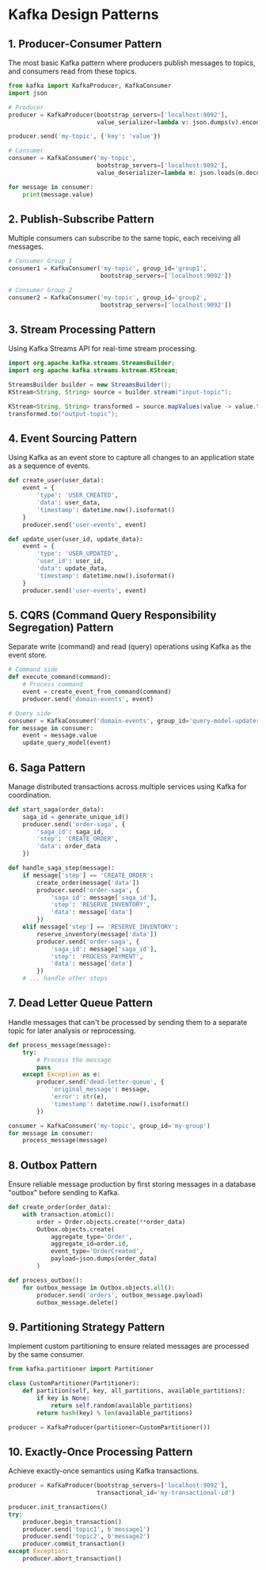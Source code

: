 # Kafka Design Patterns

## 1. Producer-Consumer Pattern

The most basic Kafka pattern where producers publish messages to topics, and consumers read from these topics.

```python
from kafka import KafkaProducer, KafkaConsumer
import json

# Producer
producer = KafkaProducer(bootstrap_servers=['localhost:9092'],
                         value_serializer=lambda v: json.dumps(v).encode('utf-8'))

producer.send('my-topic', {'key': 'value'})

# Consumer
consumer = KafkaConsumer('my-topic',
                         bootstrap_servers=['localhost:9092'],
                         value_deserializer=lambda m: json.loads(m.decode('utf-8')))

for message in consumer:
    print(message.value)
```

## 2. Publish-Subscribe Pattern

Multiple consumers can subscribe to the same topic, each receiving all messages.

```python
# Consumer Group 1
consumer1 = KafkaConsumer('my-topic', group_id='group1',
                          bootstrap_servers=['localhost:9092'])

# Consumer Group 2
consumer2 = KafkaConsumer('my-topic', group_id='group2',
                          bootstrap_servers=['localhost:9092'])
```

## 3. Stream Processing Pattern

Using Kafka Streams API for real-time stream processing.

```java
import org.apache.kafka.streams.StreamsBuilder;
import org.apache.kafka.streams.kstream.KStream;

StreamsBuilder builder = new StreamsBuilder();
KStream<String, String> source = builder.stream("input-topic");

KStream<String, String> transformed = source.mapValues(value -> value.toUpperCase());
transformed.to("output-topic");
```

## 4. Event Sourcing Pattern

Using Kafka as an event store to capture all changes to an application state as a sequence of events.

```python
def create_user(user_data):
    event = {
        'type': 'USER_CREATED',
        'data': user_data,
        'timestamp': datetime.now().isoformat()
    }
    producer.send('user-events', event)

def update_user(user_id, update_data):
    event = {
        'type': 'USER_UPDATED',
        'user_id': user_id,
        'data': update_data,
        'timestamp': datetime.now().isoformat()
    }
    producer.send('user-events', event)
```

## 5. CQRS (Command Query Responsibility Segregation) Pattern

Separate write (command) and read (query) operations using Kafka as the event store.

```python
# Command side
def execute_command(command):
    # Process command
    event = create_event_from_command(command)
    producer.send('domain-events', event)

# Query side
consumer = KafkaConsumer('domain-events', group_id='query-model-updater')
for message in consumer:
    event = message.value
    update_query_model(event)
```

## 6. Saga Pattern

Manage distributed transactions across multiple services using Kafka for coordination.

```python
def start_saga(order_data):
    saga_id = generate_unique_id()
    producer.send('order-saga', {
        'saga_id': saga_id,
        'step': 'CREATE_ORDER',
        'data': order_data
    })

def handle_saga_step(message):
    if message['step'] == 'CREATE_ORDER':
        create_order(message['data'])
        producer.send('order-saga', {
            'saga_id': message['saga_id'],
            'step': 'RESERVE_INVENTORY',
            'data': message['data']
        })
    elif message['step'] == 'RESERVE_INVENTORY':
        reserve_inventory(message['data'])
        producer.send('order-saga', {
            'saga_id': message['saga_id'],
            'step': 'PROCESS_PAYMENT',
            'data': message['data']
        })
    # ... handle other steps
```

## 7. Dead Letter Queue Pattern

Handle messages that can't be processed by sending them to a separate topic for later analysis or reprocessing.

```python
def process_message(message):
    try:
        # Process the message
        pass
    except Exception as e:
        producer.send('dead-letter-queue', {
            'original_message': message,
            'error': str(e),
            'timestamp': datetime.now().isoformat()
        })

consumer = KafkaConsumer('my-topic', group_id='my-group')
for message in consumer:
    process_message(message)
```

## 8. Outbox Pattern

Ensure reliable message production by first storing messages in a database "outbox" before sending to Kafka.

```python
def create_order(order_data):
    with transaction.atomic():
        order = Order.objects.create(**order_data)
        Outbox.objects.create(
            aggregate_type='Order',
            aggregate_id=order.id,
            event_type='OrderCreated',
            payload=json.dumps(order_data)
        )

def process_outbox():
    for outbox_message in Outbox.objects.all():
        producer.send('orders', outbox_message.payload)
        outbox_message.delete()
```

## 9. Partitioning Strategy Pattern

Implement custom partitioning to ensure related messages are processed by the same consumer.

```python
from kafka.partitioner import Partitioner

class CustomPartitioner(Partitioner):
    def partition(self, key, all_partitions, available_partitions):
        if key is None:
            return self.random(available_partitions)
        return hash(key) % len(available_partitions)

producer = KafkaProducer(partitioner=CustomPartitioner())
```

## 10. Exactly-Once Processing Pattern

Achieve exactly-once semantics using Kafka transactions.

```python
producer = KafkaProducer(bootstrap_servers=['localhost:9092'],
                         transactional_id='my-transactional-id')

producer.init_transactions()
try:
    producer.begin_transaction()
    producer.send('topic1', b'message1')
    producer.send('topic2', b'message2')
    producer.commit_transaction()
except Exception:
    producer.abort_transaction()
```

